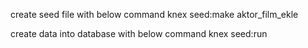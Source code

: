 create seed file with below command
 knex seed:make aktor_film_ekle

 create data into database with below command
 knex seed:run